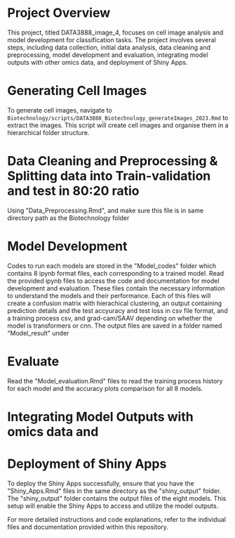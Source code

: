 # Project Overview
This project, titled DATA3888_image_4, focuses on cell image analysis and model development for classification tasks. The project involves several steps, including data collection, initial data analysis, data cleaning and preprocessing, model development and evaluation, integrating model outputs with other omics data, and deployment of Shiny Apps.

# Generating Cell Images
To generate cell images, navigate to `Biotechnology/scripts/DATA3888_Biotechnology_generateImages_2023.Rmd` to extract the images. This script will create cell images and organise them in a hierarchical folder structure.

# Data Cleaning and Preprocessing & Splitting data into Train-validation and test in 80:20 ratio
Using "Data_Preprocessing.Rmd", and make sure this file is in same directory path as the Biotechnology folder

# Model Development
Codes to run each models are stored in the "Model_codes" folder which contains 8 ipynb format files, each corresponding to a trained model. 
Read the provided ipynb files to access the code and documentation for model development and evaluation. These files contain the necessary information to understand the models and their performance. Each of this files will create a confusion matrix with hierachical clustering, an output containing prediction details and the test accyuracy and test loss in csv file format, and a training process csv, and grad-cam/SAAV depending on whether the model is transformers or cnn. The output files are saved in a folder named "Model_result" under 

# Evaluate 
Read the "Model_evaluation.Rmd" files to read the training process history for each model and the accuracy plots comparison for all 8 models. 

# Integrating Model Outputs with omics data and 




# Deployment of Shiny Apps
To deploy the Shiny Apps successfully, ensure that you have the "Shiny_Apps.Rmd" files in the same directory as the "shiny_output" folder. The "shiny_output" folder contains the output files of the eight models. This setup will enable the Shiny Apps to access and utilize the model outputs.

For more detailed instructions and code explanations, refer to the individual files and documentation provided within this repository.

